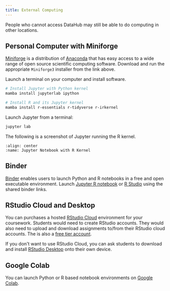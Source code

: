 ```yaml
---
title: External Computing
---
```


People who cannot access DataHub may still be able to do computing in other locations.

## Personal Computer with Miniforge

[Miniforge](https://conda-forge.org/miniforge) is a distribution of [Anaconda](https://docs.anaconda.com/anaconda/install/index.html) that has easy access to a wide range of open source scientific computing software. Download and run the appropriate `Miniforge3` installer from the link above.

Launch a terminal on your computer and install software.

```bash
# Install Jupyter with Python kernel
mamba install jupyterlab ipython

# Install R and its Jupyter kernel
mamba install r-essentials r-tidyverse r-irkernel
```

Launch Jupyter from a terminal:
```bash
jupyter lab
```

The following is a screenshot of Jupyter running the R kernel.

```{figure} ../images/jupyter_notebook_r_kernel.jpg
:align: center
:name: Jupyter Notebook with R Kernel
```

## Binder

[Binder](https://mybinder.org) enables users to launch Python and R notebooks in a free and open executable environment. Launch [Jupyter R notebook](https://notebooks.gesis.org/binder/jupyter/user/binder-examples-r-conda-ofu958y9/lab) or [R Studio](https://mybinder.org/v2/gh/binder-examples/r-conda/master?urlpath=rstudio) using the shared binder links.

## RStudio Cloud and Desktop

You can purchases a hosted [RStudio Cloud](https://rstudio.cloud/plans/instructor) environment for your coursework. Students would need to create RStudio accounts. They would also need to upload and download assignments to/from their RStudio cloud accounts. The is also a [free tier account](https://rstudio.cloud/plans/free).

If you don't want to use RStudio Cloud, you can ask students to download and install [RStudio Desktop](https://www.rstudio.com/products/rstudio/) onto their own device.

## Google Colab

You can launch Python or R based notebook environments on [Google Colab](https://colab.research.google.com).
